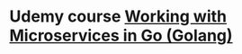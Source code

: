 # Udemy course [Working with Microservices in Go (Golang)](https://www.udemy.com/course/working-with-microservices-in-go)
